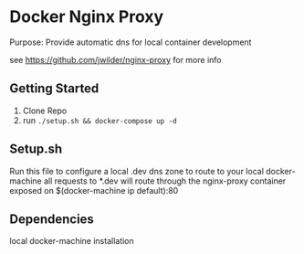 # Docker Nginx Proxy

Purpose: Provide automatic dns for local container development

see https://github.com/jwilder/nginx-proxy for more info

## Getting Started

1. Clone Repo
2. run `./setup.sh && docker-compose up -d`

## Setup.sh

Run this file to configure a local .dev dns zone to route to your local docker-machine
all requests to *.dev will route through the nginx-proxy container exposed on $(docker-machine ip default):80

## Dependencies

local docker-machine installation 